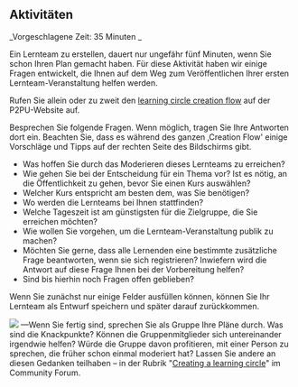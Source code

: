 ## Aktivitäten

_Vorgeschlagene Zeit: 35 Minuten _

Ein Lernteam zu erstellen, dauert nur ungefähr fünf Minuten, wenn Sie schon Ihren Plan gemacht haben. Für diese Aktivität haben wir einige Fragen entwickelt, die Ihnen auf dem Weg zum Veröffentlichen Ihrer ersten Lernteam-Veranstaltung helfen werden.

Rufen Sie allein oder zu zweit den [learning circle creation flow](https://learningcircles.p2pu.org/en/studygroup/create/) auf der P2PU-Website auf.

Besprechen Sie folgende Fragen. Wenn möglich, tragen Sie Ihre Antworten dort ein. Beachten Sie, dass es während des ganzen ‚Creation Flow&#39; einige Vorschläge und Tipps auf der rechten Seite des Bildschirms gibt.

- Was hoffen Sie durch das Moderieren dieses Lernteams zu erreichen?
- Wie gehen Sie bei der Entscheidung für ein Thema vor? Ist es nötig, an die Öffentlichkeit zu gehen, bevor Sie einen Kurs auswählen?
- Welcher Kurs entspricht am besten dem, was Sie benötigen?
- Wo werden die Lernteams bei Ihnen stattfinden?
- Welche Tageszeit ist am günstigsten für die Zielgruppe, die Sie erreichen möchten?
- Wie wollen Sie vorgehen, um die Lernteam-Veranstaltung publik zu machen?
- Möchten Sie gerne, dass alle Lernenden eine bestimmte zusätzliche Frage beantworten, wenn sie sich registrieren? Inwiefern wird die Antwort auf diese Frage Ihnen bei der Vorbereitung helfen?
- Sind bis hierhin noch Fragen offen geblieben?

Wenn Sie zunächst nur einige Felder ausfüllen können, können Sie Ihr Lernteam als Entwurf speichern und später darauf zurückkommen.

![](RackMultipart20210407-4-1867vkm_html_de2e145df26817fc.png) —Wenn Sie fertig sind, sprechen Sie als Gruppe Ihre Pläne durch. Was sind die Knackpunkte? Können die Gruppenmitglieder sich untereinander irgendwie helfen? Würde die Gruppe davon profitieren, mit einer Person zu sprechen, die früher schon einmal moderiert hat? Lassen Sie andere an diesen Gedanken teilhaben – in der Rubrik &quot;[Creating a learning circle](https://community.p2pu.org/c/learning-circles/creating-a-learning-circle)&quot; im Community Forum.
